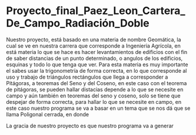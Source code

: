 # Proyecto_final_Paez_Leon_Cartera_De_Campo_Radiación_Doble

Nuestro proyecto, está basado en una materia de nombre Geomática, la cual se ve en nuestra carrera que corresponde a Ingenieria Agrícola, en está materia lo que se hace
es hacer levantamientos de edificios con el fin de saber distancias de un punto determinado, o angulos de los edificios, esquinas y todo lo que tenga que ver.
Para esta materia es muy importante el sabes usar la trigonometría de forma correcta, en lo que corresponde al uso y trabajo de triángulos rectángulos que llega a corresponder a Pitágoras, a teoremas del Seno y del Coseno, en este caso con el teorema de pitágoras, se pueden hallar distacias depende a lo que se necesite en campo y aún también en teoremas del seno y coseno, solo se tiene que despejar de forma correcta, para hallar lo que se necesite en campo, en este caso nuestro programa se va a basar en un tema que se nos dá que se llama Poligonal cerrada, en donde 




La gracia de nuestro proyecto es que nuestro programa va a generar 
